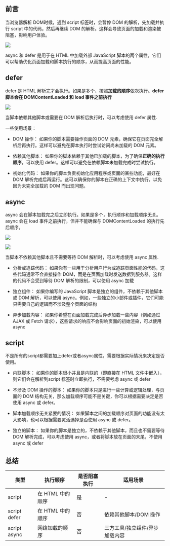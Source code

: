 ## 前言

当浏览器解析 DOM时候，遇到 script 标签时，会暂停 DOM 的解析，先加载并执行 script 中的代码，然后再继续 DOM 的解析。这样会导致页面的加载和渲染被阻塞，影响用户体验。

![](https://cdn.jsdelivr.net/gh/chenxiaoyao6228/cloudimg@main/2023/async-defer-1.png)

async 和 defer 是用于在 HTML 中加载外部 JavaScript 脚本的两个属性，它们可以帮助优化页面加载和脚本执行的顺序，从而提高页面的性能。


## defer

defer 是 HTML 解析完才会执行。如果是多个，按照**加载的顺序**依次执行。**defer 脚本会在 DOMContentLoaded 和 load 事件之前执行**

![](https://cdn.jsdelivr.net/gh/chenxiaoyao6228/cloudimg@main/2023/async-defer-2.png)

当脚本依赖其他脚本或需要在 DOM 解析后执行时，可以考虑使用 defer 属性.

一些使用场景：

- DOM 操作： 如果你的脚本需要操作页面的 DOM 元素，确保它在页面完全解析后再执行。这样可以避免在脚本执行时尝试访问尚未加载的 DOM 元素。

- 依赖其他脚本： 如果你的脚本依赖于其他已加载的脚本，为了确保**正确的执行顺序**，可以使用 defer。这样可以避免在依赖脚本未加载完成时尝试执行。

- 初始化代码： 如果你的脚本负责初始化应用程序或页面的某些功能，最好在 DOM 解析完成后再运行。这可以确保你的脚本在正确的上下文中执行，以免因为未完全加载的 DOM 而出现问题。

## async

async 会在脚本加载完之后立即执行。如果是多个，执行顺序和加载顺序无关。async 会在 load 事件之前执行，但并不能确保与 DOMContentLoaded 的执行先后顺序。

![](https://cdn.jsdelivr.net/gh/chenxiaoyao6228/cloudimg@main/2023/async-defer-3.png)

![](https://cdn.jsdelivr.net/gh/chenxiaoyao6228/cloudimg@main/2023/async-defer-4.png)


当脚本不依赖其他脚本且不需要等待 DOM 解析时，可以考虑使用 async 属性.


- 分析或追踪代码： 如果你有一些用于分析用户行为或追踪页面性能的代码，这些代码通常不会直接操作 DOM，而是在页面加载时发送数据到服务器。这样的代码不会受到等待 DOM 解析的限制，可以使用 async 加载

- 独立组件： 如果你编写的 JavaScript 脚本是独立的组件，不依赖于其他脚本或 DOM 解析，可以使用 async。例如，一些独立的小部件或插件，它们可能只需要自己的逻辑而不涉及整个页面的结构

- 异步加载内容： 如果你希望在页面加载完成后异步加载一些内容（例如通过 AJAX 或 Fetch 请求），这些请求的响应不会影响页面的初始渲染，可以使用 async

## script

不是所有的script都需要加上defer或者async属性，需要根据实际情况来决定是否使用。

- 内联脚本： 如果你的脚本很小并且是内联的（即直接在 HTML 文件中嵌入），则它们会在解析到script 标签时立即执行，不需要考虑 async 或 defer

- 不涉及 DOM 操作的脚本： 如果你的脚本只是进行一些计算或逻辑处理，与页面的 DOM 结构无关，那么加载顺序可能不是关键，你可以根据需要决定是否使用 async 或 defer。

- 脚本加载顺序无关紧要的情况： 如果脚本之间的加载顺序对页面的功能没有太大影响，也可以根据需要灵活选择是否使用 async 或 defer。

- 独立的脚本： 如果你的脚本是独立的，不依赖于其他脚本，而且也不需要等待 DOM 解析完成，可以考虑使用 async，或者将脚本放在页面的末尾，不使用 async 或 defer



## 总结

| 类型 |  执行顺序 | 是否阻塞执行 | 适用场景 |
|----------|----------|----------|----------|
| script  | 在 HTML 中的顺序  | 是| - |
| script defer | 在 HTML 中的顺序  | 否 | 依赖其他脚本/DOM 操作|
| script async | 网络加载的顺序 | 否 | 三方工具/独立组件/异步加载内容 |

